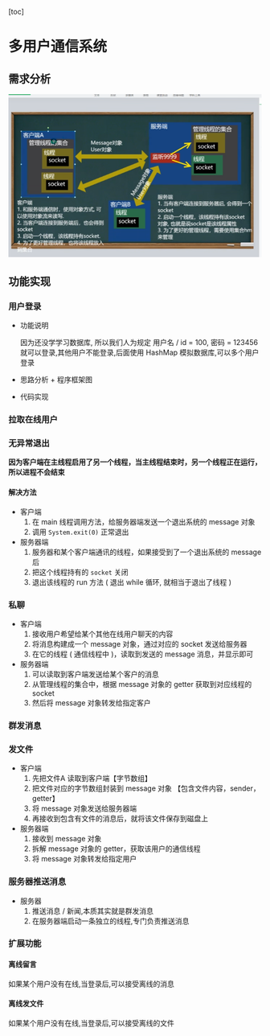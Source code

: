 [toc]

# 多用户通信系统

## 需求分析

![](../images/Java多用户通信系统需求分析.png)

## 功能实现

### 用户登录

- 功能说明

  因为还没学学习数据库, 所以我们人为规定 用户名 / id = 100, 密码 = 123456 就可以登录,其他用户不能登录,后面使用 HashMap 模拟数据库,可以多个用户登录

- 思路分析 + 程序框架图

- 代码实现

### 拉取在线用户

### 无异常退出

**因为客户端在主线程启用了另一个线程，当主线程结束时，另一个线程正在运行，所以进程不会结束**

#### 解决方法

- 客户端
  1. 在 main 线程调用方法，给服务器端发送一个退出系统的 message 对象
  2. 调用 `System.exit(0)` 正常退出 
- 服务器端
  1. 服务器和某个客户端通讯的线程，如果接受到了一个退出系统的 message 后
  2. 把这个线程持有的 `socket` 关闭
  3. 退出该线程的 run 方法 ( 退出 while 循环, 就相当于退出了线程 )

### 私聊

- 客户端
  1. 接收用户希望给某个其他在线用户聊天的内容
  2. 将消息构建成一个 message 对象，通过对应的 socket 发送给服务器
  3. 在它的线程 ( 通信线程中 )，读取到发送的 message 消息，并显示即可
- 服务器端
  1. 可以读取到客户端发送给某个客户的消息
  2. 从管理线程的集合中，根据 message 对象的 getter 获取到对应线程的 socket
  3. 然后将 message 对象转发给指定客户

### 群发消息

### 发文件

- 客户端
  1. 先把文件A 读取到客户端【字节数组】
  2. 把文件对应的字节数组封装到 message 对象 【包含文件内容，sender，getter】
  3. 将 message 对象发送给服务器端
  4. 再接收到包含有文件的消息后，就将该文件保存到磁盘上
- 服务器端
  1. 接收到 message 对象
  2. 拆解 message 对象的 getter，获取该用户的通信线程
  3. 将 message 对象转发给指定用户

### 服务器推送消息

- 服务器
  1. 推送消息 / 新闻,本质其实就是群发消息
  2. 在服务器端启动一条独立的线程,专门负责推送消息

### 扩展功能

#### 离线留言

如果某个用户没有在线,当登录后,可以接受离线的消息

#### 离线发文件

如果某个用户没有在线,当登录后,可以接受离线的文件